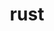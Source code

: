 ---
title: "rust"
head: "Under The Hood - Rust"
map: ""
comingSoonFlag: "true" # true or false
blog: ""

# status of content creation
status: ""
---